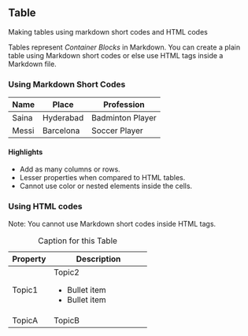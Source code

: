 ## Table
Making tables using markdown short codes and HTML codes

Tables represent *Container Blocks* in Markdown. You can create a plain  table using Markdown short codes or else use HTML tags inside a Markdown file.

### Using Markdown Short Codes

Name | Place | Profession   
---- | ---- | ----   
Saina | Hyderabad | Badminton Player
Messi | Barcelona | Soccer Player

#### Highlights

* Add as many columns or rows.
* Lesser properties when compared to HTML tables.
* Cannot use color or nested elements inside the cells.

### Using HTML codes

Note: You cannot use Markdown short codes inside HTML tags.

<table class="table table-striped">
<caption>Caption for this Table</caption>
<thead class="thead-dark">
<tr>
    <th width="30%">Property</th>
    <th width="70%">Description</th>
    </tr>
</thead>
<tbody>
<tr>
    <td>Topic1</td>
    <td>Topic2
        <ul>
        <li>Bullet item</li>
        <li>Bullet item</li>
        </ul>
        </td>
    </tr>
<tr>
    <td>TopicA</td>
    <td>TopicB</td>
    </tr>
</tbody>
</table>